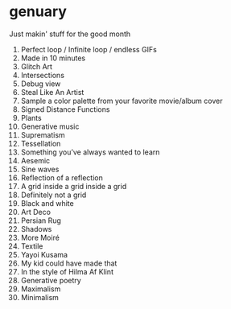 # genuary
 Just makin' stuff for the good month

1. Perfect loop / Infinite loop / endless GIFs
2. Made in 10 minutes
3. Glitch Art
4. Intersections
5. Debug view
6. Steal Like An Artist
7. Sample a color palette from your favorite movie/album cover
8. Signed Distance Functions
9. Plants
10. Generative music
11. Suprematism
12. Tessellation
13. Something you’ve always wanted to learn
14. Aesemic
15. Sine waves
16. Reflection of a reflection
17. A grid inside a grid inside a grid
18. Definitely not a grid
19. Black and white
20. Art Deco
21. Persian Rug
22. Shadows
23. More Moiré
24. Textile
25. Yayoi Kusama
26. My kid could have made that
27. In the style of Hilma Af Klint
28. Generative poetry
29. Maximalism
30. Minimalism